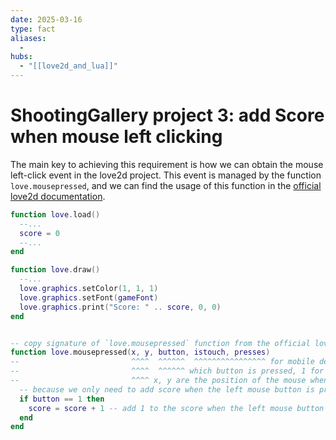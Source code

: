 ```yaml
---
date: 2025-03-16
type: fact
aliases:
  -
hubs:
  - "[[love2d_and_lua]]"
---
```


# ShootingGallery project 3: add Score when mouse left clicking

The main key to achieving this requirement is how we can obtain the mouse left-click event in the love2d project. This event is managed by the function `love.mousepressed`, and we can find the usage of this function in the [official love2d documentation](https://love2d.org/wiki/love.mousepressed).

```lua
function love.load()
  --...
  score = 0
  --...
end

function love.draw()
  --...
  love.graphics.setColor(1, 1, 1)
  love.graphics.setFont(gameFont)
  love.graphics.print("Score: " .. score, 0, 0)
end


-- copy signature of `love.mousepressed` function from the official love2d documentation including its parameters
function love.mousepressed(x, y, button, istouch, presses) 
--                         ^^^^  ^^^^^^  ^^^^^^^^^^^^^^^^ for mobile devices, we can ignore these parameters for now
--                         ^^^^  ^^^^^^ which button is pressed, 1 for left mouse button, 2 for right mouse button, 3 for middle mouse button
--                         ^^^^ x, y are the position of the mouse when the button is pressed
  -- because we only need to add score when the left mouse button is pressed, we can use if statement to check the button
  if button == 1 then
    score = score + 1 -- add 1 to the score when the left mouse button is pressed
  end
end
```
